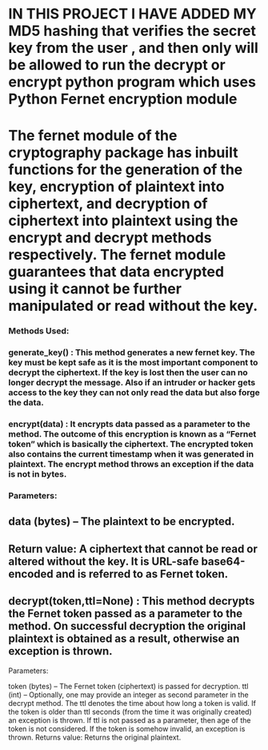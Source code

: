# IN THIS PROJECT I HAVE ADDED MY MD5 hashing that verifies the secret key from the user , and then only will be allowed to run the decrypt or encrypt python program which uses Python Fernet encryption module #


#  The fernet module of the cryptography package has inbuilt functions for the generation of the key, encryption of plaintext into ciphertext, and decryption of ciphertext into plaintext using the encrypt and decrypt methods respectively. The fernet module guarantees that data encrypted using it cannot be further manipulated or read without the key. #


### Methods Used:  ###

### generate_key() : This method generates a new fernet key. The key must be kept safe as it is the most important component to decrypt the ciphertext. If the key is lost then the user can no longer decrypt the message. Also if an intruder or hacker gets access to the key they can not only read the data but also forge the data.
### encrypt(data) : It encrypts data passed as a parameter to the method. The outcome of this encryption is known as a “Fernet token” which is basically the ciphertext. The encrypted token also contains the current timestamp when it was generated in plaintext. The encrypt method throws an exception if the data is not in bytes.

### Parameters: ###

## data (bytes) – The plaintext to be encrypted.
## Return value: A ciphertext that cannot be read or altered without the key. It is URL-safe base64-encoded and is referred to as Fernet token.

## decrypt(token,ttl=None) : This method decrypts the Fernet token passed as a parameter to the method. On successful decryption the original plaintext is obtained as a result, otherwise an exception is thrown.

Parameters:

token (bytes) – The Fernet token (ciphertext) is passed for decryption.
ttl (int) – Optionally, one may provide an integer as second parameter in the decrypt method. The ttl denotes the time about how long a token is valid. If the token is older than ttl seconds (from the time it was originally created) an exception is thrown. If ttl is not passed as a parameter, then age of the token is not considered. If the token is somehow invalid, an exception is thrown.
Returns value:  Returns the original plaintext.
